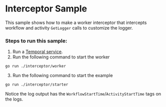 # Interceptor Sample

This sample shows how to make a worker interceptor that intercepts workflow and activity `GetLogger` calls to customize
the logger.

### Steps to run this sample:
1) Run a [Temporal service](https://github.com/temporalio/samples-go/tree/main/#how-to-use).
2) Run the following command to start the worker
```
go run ./interceptor/worker
```
3) Run the following command to start the example
```
go run ./interceptor/starter
```

Notice the log output has the `WorkflowStartTime`/`ActivityStartTime` tags on the logs.

